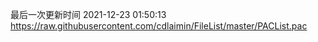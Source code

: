 最后一次更新时间 2021-12-23 01:50:13
https://raw.githubusercontent.com/cdlaimin/FileList/master/PACList.pac

